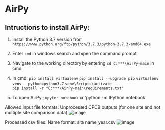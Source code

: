 # AirPy

## Intructions to install AirPy:

1. Install the Python 3.7 version from `https://www.python.org/ftp/python/3.7.3/python-3.7.3-amd64.exe`

2. Enter `cmd` in windows search and open the command prompt

3. Navigate to the working directory by entering `cd C:***\AirPy-main` in cmd

4. In cmd:
    `pip install virtualenv`
    `pip install --upgrade pip`
    `virtualenv venv --python=python3.7`
    `venv\Scripts\activate`    
    `pip install -r "C:***\AirPy-main\requirements.txt"`
    
5. To open AirPy
    `jupyter notebook` or 'python -m IPython notebook`
  



Allowed input file formats:
Unprocessed CPCB outputs (for one site and not  multiple site comparison data)
![image](https://user-images.githubusercontent.com/79834018/215360047-c1b3756d-5a3f-47e3-bc27-c0360762e5c2.png)

Processed csv files:
Name format:  site name_year.csv
![image](https://user-images.githubusercontent.com/79834018/215360150-07fd4d56-c7d1-4f7b-a09c-7efce28b8114.png)

